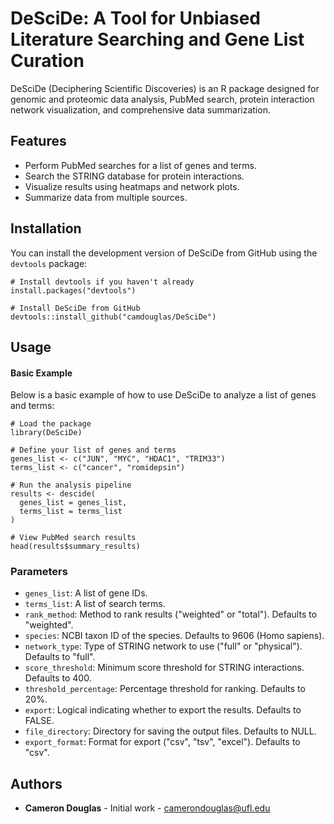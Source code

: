 # DeSciDe: A Tool for Unbiased Literature Searching and Gene List Curation


DeSciDe (Deciphering Scientific Discoveries) is an R package designed for genomic and proteomic data analysis, PubMed search, protein interaction network visualization, and comprehensive data summarization.

Features
--------

- Perform PubMed searches for a list of genes and terms.
- Search the STRING database for protein interactions.
- Visualize results using heatmaps and network plots.
- Summarize data from multiple sources.

Installation
------------

You can install the development version of DeSciDe from GitHub using the `devtools` package:

    # Install devtools if you haven't already
    install.packages("devtools")

    # Install DeSciDe from GitHub
    devtools::install_github("camdouglas/DeSciDe")

Usage
-----

#### Basic Example

Below is a basic example of how to use DeSciDe to analyze a list of genes and terms:

    # Load the package
    library(DeSciDe)

    # Define your list of genes and terms
    genes_list <- c("JUN", "MYC", "HDAC1", "TRIM33")
    terms_list <- c("cancer", "romidepsin")

    # Run the analysis pipeline
    results <- descide(
      genes_list = genes_list, 
      terms_list = terms_list
    )

    # View PubMed search results
    head(results$summary_results)

### Parameters

- `genes_list`: A list of gene IDs.
- `terms_list`: A list of search terms.
- `rank_method`: Method to rank results ("weighted" or "total"). Defaults to "weighted".
- `species`: NCBI taxon ID of the species. Defaults to 9606 (Homo sapiens).
- `network_type`: Type of STRING network to use ("full" or "physical"). Defaults to "full".
- `score_threshold`: Minimum score threshold for STRING interactions. Defaults to 400.
- `threshold_percentage`: Percentage threshold for ranking. Defaults to 20%.
- `export`: Logical indicating whether to export the results. Defaults to FALSE.
- `file_directory`: Directory for saving the output files. Defaults to NULL.
- `export_format`: Format for export ("csv", "tsv", "excel"). Defaults to "csv".

Authors
-------

- **Cameron Douglas** - Initial work - [camerondouglas@ufl.edu](mailto:camerondouglas@ufl.edu)
